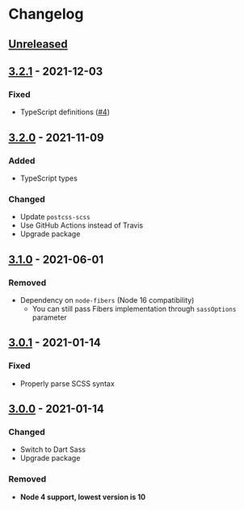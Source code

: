 # Changelog

## [Unreleased][]

## [3.2.1][] - 2021-12-03

### Fixed

-   TypeScript definitions
    ([#4](https://github.com/niksy/get-sass-vars/issues/4))

## [3.2.0][] - 2021-11-09

### Added

-   TypeScript types

### Changed

-   Update `postcss-scss`
-   Use GitHub Actions instead of Travis
-   Upgrade package

## [3.1.0][] - 2021-06-01

### Removed

-   Dependency on `node-fibers` (Node 16 compatibility)
    -   You can still pass Fibers implementation through `sassOptions` parameter

## [3.0.1][] - 2021-01-14

### Fixed

-   Properly parse SCSS syntax

## [3.0.0][] - 2021-01-14

### Changed

-   Switch to Dart Sass
-   Upgrade package

### Removed

-   **Node 4 support, lowest version is 10**

[3.0.0]: https://github.com/niksy/get-sass-vars/tree/v3.0.0
[3.0.1]: https://github.com/niksy/get-sass-vars/tree/v3.0.1
[3.1.0]: https://github.com/niksy/get-sass-vars/tree/v3.1.0
[3.2.0]: https://github.com/niksy/get-sass-vars/tree/v3.2.0
[unreleased]: https://github.com/niksy/get-sass-vars/compare/v3.2.1...HEAD
[3.2.1]: https://github.com/niksy/get-sass-vars/tree/v3.2.1
